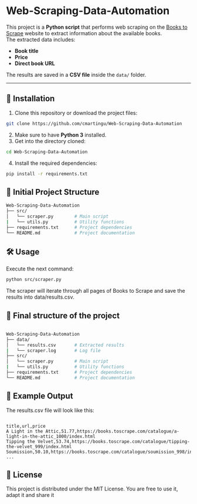 # Web-Scraping-Data-Automation

This project is a **Python script** that performs web scraping on the [Books to Scrape](https://books.toscrape.com/) website to extract information about the available books.  
The extracted data includes:  

- **Book title**  
- **Price**  
- **Direct book URL**  

The results are saved in a **CSV file** inside the `data/` folder.

---

## 🚀 Installation

1. Clone this repository or download the project files:

```bash
git clone https://github.com/cmartingu/Web-Scraping-Data-Automation
```
2. Make sure to have **Python 3** installed.
3. Get into the directory cloned:
```bash
cd Web-Scraping-Data-Automation
```
4. Install the required dependencies:
```bash
pip install -r requirements.txt
```

## 📂 Initial Project Structure
```bash
Web-Scraping-Data-Automation
├── src/
│   └── scraper.py        # Main script
|   └── utils.py          # Utility functions
├── requirements.txt      # Project dependencies
└── README.md             # Project documentation
```

## 🛠️ Usage
Execute the next command:
```bash
python src/scraper.py
```
The scraper will iterate through all pages of Books to Scrape and save the results into data/results.csv.

## 📂 Final structure of the project
```bash

Web-Scraping-Data-Automation
├── data/
│   └── results.csv       # Extracted results
|   └── scraper.log       # Log file
├── src/
│   └── scraper.py        # Main script
|   └── utils.py          # Utility functions
├── requirements.txt      # Project dependencies
└── README.md             # Project documentation
```

## 📑 Example Output
The results.csv file will look like this:
```csv

title,url,price
A Light in the Attic,51.77,https://books.toscrape.com/catalogue/a-light-in-the-attic_1000/index.html
Tipping the Velvet,53.74,https://books.toscrape.com/catalogue/tipping-the-velvet_999/index.html
Soumission,50.10,https://books.toscrape.com/catalogue/soumission_998/index.html
...
```

## 📜 License
This project is distributed under the MIT License.
You are free to use it, adapt it and share it
